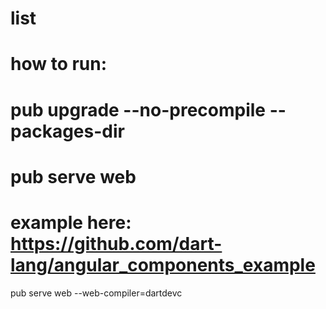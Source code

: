 # list

# how to run:
#  pub upgrade --no-precompile --packages-dir
#  pub serve web

# example here: https://github.com/dart-lang/angular_components_example

pub serve web --web-compiler=dartdevc